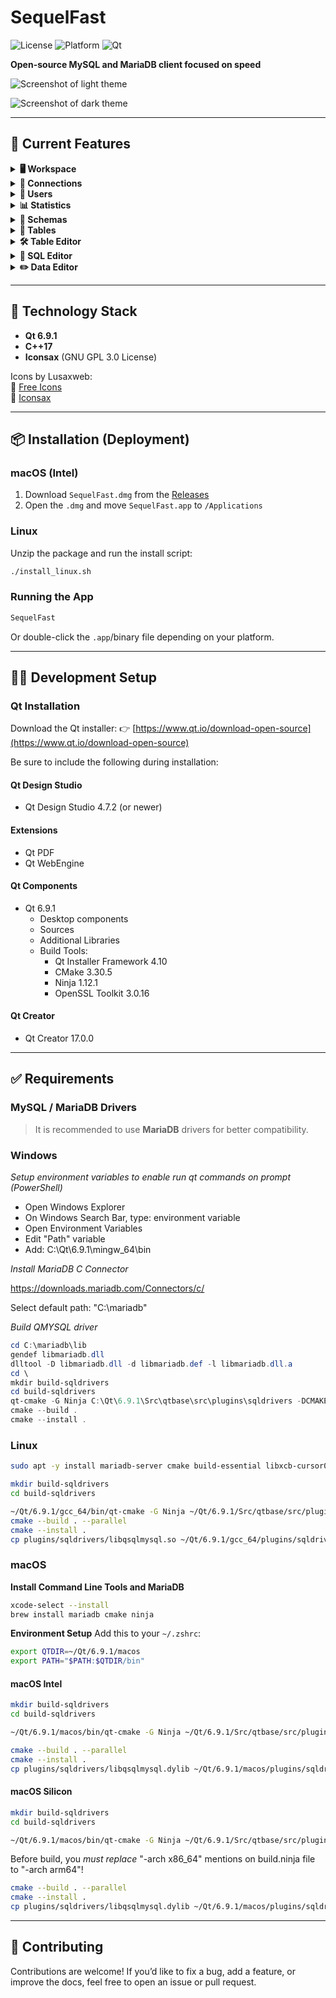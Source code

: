 # SequelFast

![License](https://img.shields.io/badge/license-GPL--3.0-blue.svg)
![Platform](https://img.shields.io/badge/platform-Linux%20%7C%20macOS%20%7C%20Windows-brightgreen)
![Qt](https://img.shields.io/badge/Qt-6.9.1-blue)

**Open-source MySQL and MariaDB client focused on speed**

![Screenshot of light theme](assets/shot1.png)

![Screenshot of dark theme](assets/shot2.png)

---

## 🚀 Current Features

<details>
<summary><strong>🖥️ Workspace</strong></summary>

- Light and dark themes
- Support for tabs, tiled, or cascaded child windows

</details>

<details>
<summary><strong>🔌 Connections</strong></summary>

- Add, edit, clone, and delete connections
- Connect via named pipe, TCP/IP, or SSH
- Assign custom colors (for connection list and SQL Editor)
- Filter connections easily

</details>

<details>
<summary><strong>👤 Users</strong></summary>

- Add, edit, and delete users
- Automatically runs `FLUSH PRIVILEGES`
- Easy permission inspection and management

</details>

<details>
<summary><strong>📊 Statistics</strong></summary>

- View charset, collation, encryption, size (MB), and table count
- Display environment variables

</details>

<details>
<summary><strong>📁 Schemas</strong></summary>

- Open, create, and drop schemas
- Backup and restore from file
- Transfer database to other connection
- View schema statistics
- Apply filters
- Save favorite filters

</details>

<details>
<summary><strong>📂 Tables</strong></summary>

- Open, create, edit (table format), and drop tables
- Apply filters
- Save favorite filters

</details>

<details>
<summary><strong>🛠️ Table Editor</strong></summary>

- Add, edit, and delete fields
- View change log

</details>

<details>
<summary><strong>📝 SQL Editor</strong></summary>

- Syntax highlighting
- Query formatting
- Save default queries per table
- Adjustable font size (with option to persist size)
- Timer feature to auto-execute queries at specific intervals
- Macros - To ask values in a Dialog

*Macros*

Example: 

```sql
SELECT * FROM table WHERE field = :ask_field
```

|Format|Means|Remarks|
|------|-----|-------|
|`~field`| Ask for a value and replace on query as string||
|`~field@type`|Ask for a formated value and replace on query|May be: string, number, date, datetime, bool and combo|
|`~field@type~default`|Ask for a formated value and replace on query|May be: string, number, date, datetime, bool and combo, using default value|
|`~field@combo~table`|Ask for a value on combobox and replace valueon query|Elements are aqcuired thru SELECT on table|
|`~field@combo~table~key`|Elements are aqcuired thru SELECT on table, using key|
|`~field@combo~table~key~field`|Elements are aqcuired thru SELECT on table, using key, and showing field|
|`~field@combo~table~key~field~order`|Elements are aqcuired thru SELECT on table, using key, showing field ordered by order|

</details>

<details>
<summary><strong>✏️ Data Editor</strong></summary>

- Inline editing for query results (when query has `Id` field and no `JOIN`s)
- Calendar widget for `DATE` and `DATETIME` fields
- Expanded text editor for large text fields
- Input masks for numeric fields
- Copy selected data (columns or rows) to clipboard in CSV, `INSERT`, or `UPDATE` format

</details>

---

## 🧱 Technology Stack

- **Qt 6.9.1**
- **C++17**
- **Iconsax** (GNU GPL 3.0 License)

Icons by Lusaxweb:  
🔗 [Free Icons](https://www.freeicons.org/icons/iconsax)  
🔗 [Iconsax](https://iconsax.io/?ref=freeicons.org)

---

## 📦 Installation (Deployment)

### macOS (Intel)
1. Download `SequelFast.dmg` from the [Releases](https://github.com/seu-usuario/sequelfast/releases)
2. Open the `.dmg` and move `SequelFast.app` to `/Applications`

### Linux
Unzip the package and run the install script:
```bash
./install_linux.sh
```

### Running the App
```bash
SequelFast
```
Or double-click the `.app`/binary file depending on your platform.

---

## 👨‍💻 Development Setup

### Qt Installation
Download the Qt installer:
👉 [https://www.qt.io/download-open-source](https://www.qt.io/download-open-source)

Be sure to include the following during installation:

#### Qt Design Studio
- Qt Design Studio 4.7.2 (or newer)

#### Extensions
- Qt PDF
- Qt WebEngine

#### Qt Components
- Qt 6.9.1
  - Desktop components
  - Sources
  - Additional Libraries
  - Build Tools:
    - Qt Installer Framework 4.10
    - CMake 3.30.5
    - Ninja 1.12.1
    - OpenSSL Toolkit 3.0.16

#### Qt Creator
- Qt Creator 17.0.0

---

## ✅ Requirements

### MySQL / MariaDB Drivers
> It is recommended to use **MariaDB** drivers for better compatibility.

### Windows

*Setup environment variables to enable run qt commands on prompt (PowerShell)*

- Open Windows Explorer
- On Windows Search Bar, type: environment variable
- Open Environment Variables
- Edit "Path" variable
- Add: C:\Qt\6.9.1\mingw_64\bin

*Install MariaDB C Connector*

https://downloads.mariadb.com/Connectors/c/

Select default path: "C:\mariadb"

*Build QMYSQL driver*

```PowerShell
cd C:\mariadb\lib
gendef libmariadb.dll
dlltool -D libmariadb.dll -d libmariadb.def -l libmariadb.dll.a
cd \
mkdir build-sqldrivers
cd build-sqldrivers
qt-cmake -G Ninja C:\Qt\6.9.1\Src\qtbase\src\plugins\sqldrivers -DCMAKE_INSTALL_PREFIX=C:\Qt\6.9.1\mingw_64 -DFEATURE_sql_mysql=ON -DMySQL_INCLUDE_DIR=C:\mariadb\include\ -DMySQL_LIBRARY=C:\mariadb\lib\ -DMySQL_ROOT=C:\mariadb
cmake --build .
cmake --install .
```

### Linux
```bash
sudo apt -y install mariadb-server cmake build-essential libxcb-cursor0 libxcb-cursor-dev patchelf mariadb cmake ninja

mkdir build-sqldrivers
cd build-sqldrivers

~/Qt/6.9.1/gcc_64/bin/qt-cmake -G Ninja ~/Qt/6.9.1/Src/qtbase/src/plugins/sqldrivers -DCMAKE_INSTALL_PREFIX=~/Qt/6.9.1/gcc_64/
cmake --build . --parallel
cmake --install .
cp plugins/sqldrivers/libqsqlmysql.so ~/Qt/6.9.1/gcc_64/plugins/sqldrivers/
```

### macOS

**Install Command Line Tools and MariaDB**
```bash
xcode-select --install
brew install mariadb cmake ninja
```

**Environment Setup**
Add this to your `~/.zshrc`:
```bash
export QTDIR=~/Qt/6.9.1/macos
export PATH="$PATH:$QTDIR/bin"
```

#### macOS Intel
```bash
mkdir build-sqldrivers
cd build-sqldrivers

~/Qt/6.9.1/macos/bin/qt-cmake -G Ninja ~/Qt/6.9.1/Src/qtbase/src/plugins/sqldrivers -DCMAKE_INSTALL_PREFIX=~/Qt/6.9.1/macos -DFEATURE_sql_mysql=ON -DMySQL_ROOT="$(brew --prefix mariadb)" -DMySQL_INCLUDE_DIR="$(brew --prefix mariadb)/include/mysql" -DMySQL_LIBRARY="$(brew --prefix mariadb)/lib/libmysqlclient.dylib" -DCMAKE_BUILD_TYPE=Debug

cmake --build . --parallel
cmake --install .
cp plugins/sqldrivers/libqsqlmysql.dylib ~/Qt/6.9.1/macos/plugins/sqldrivers/
```

#### macOS Silicon
```bash
mkdir build-sqldrivers
cd build-sqldrivers

~/Qt/6.9.1/macos/bin/qt-cmake -G Ninja ~/Qt/6.9.1/Src/qtbase/src/plugins/sqldrivers -DCMAKE_INSTALL_PREFIX=~/Qt/6.9.1/macos -DCMAKE_OSX_ARCHITECTURES=arm64 -DCMAKE_BUILD_TYPE=Debug -DCMAKE_CXX_STANDARD=17 -DCMAKE_CXX_EXTENSIONS=OFF -DFEATURE_sql_mysql=ON -DMySQL_ROOT="$(brew --prefix mariadb)" -DMySQL_INCLUDE_DIR="$(brew --prefix mariadb)/include/mysql" -DMySQL_LIBRARY="$(brew --prefix mariadb)/lib/libmysqlclient.dylib"
```
Before build, you *must replace* "-arch x86_64" mentions on build.ninja file to "-arch arm64"!

```bash
cmake --build . --parallel
cmake --install .
cp plugins/sqldrivers/libqsqlmysql.dylib ~/Qt/6.9.1/macos/plugins/sqldrivers/
```

---

## 🤝 Contributing

Contributions are welcome! If you’d like to fix a bug, add a feature, or improve the docs, feel free to open an issue or pull request.
